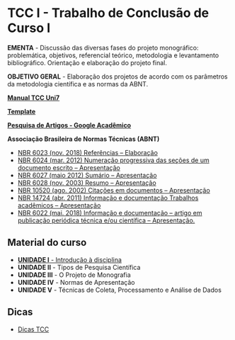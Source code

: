 # TCC I - Trabalho de Conclusão de Curso I

**EMENTA** - Discussão das diversas fases do projeto monográfico: problemática, objetivos, referencial teórico, metodologia e levantamento bibliográfico. Orientação e elaboração do projeto final.

**OBJETIVO GERAL** - Elaboração dos projetos de acordo com os parâmetros da metodologia científica e as normas da ABNT.

[**Manual TCC Uni7**](https://blogdozouza.files.wordpress.com/2024/02/manual_tcc_uni7.pdf)

[**Template**](https://blogdozouza.files.wordpress.com/2024/02/template-1.docx)

[**Pesquisa de Artigos - Google Acadêmico**](https://scholar.google.com/)

**Associação Brasileira de Normas Técnicas (ABNT)**
- [NBR 6023 (nov. 2018) Referências – Elaboração](https://www.ufpe.br/documents/40070/1837975/ABNT+NBR+6023+2018+%281%29.pdf/3021f721-5be8-4e6d-951b-fa354dc490ed)
- [NBR 6024 (mar. 2012) Numeração progressiva das seções de um documento escrito – Apresentação](https://cnm.paginas.ufsc.br/files/2020/02/ABNT-NBR-6024.pdf)
- [NBR 6027 (maio 2012) Sumário – Apresentação](https://cnm.paginas.ufsc.br/files/2020/02/ABNT-NBR-6027.pdf)
- [NBR 6028 (nov. 2003) Resumo – Apresentação](https://www.ufrgs.br/cursopgdr/download/NBR6028.pdf)
- [NBR 10520 (ago. 2002) Citações em documentos – Apresentação](http://www2.uesb.br/biblioteca/wp-content/uploads/2016/05/NBR-10520-CITA%C3%87%C3%95ES.pdf)
- [NBR 14724 (abr. 2011) Informação e documentação Trabalhos acadêmicos – Apresentação](http://site.ufvjm.edu.br/revistamultidisciplinar/files/2011/09/NBR_14724_atualizada_abr_2011.pdf)
- [NBR 6022 (mai. 2018) Informação e documentação – artigo em publicação periódica técnica e/ou científica – Apresentação.](https://blogdozouza.files.wordpress.com/2024/02/norma_da_abnt_6022-_2018.pdf)

## Material do curso
- [**UNIDADE I** - Introdução à disciplina](https://github.com/aasouzaconsult/tcc-I/blob/main/Unidade%201.md)
- **UNIDADE II** - Tipos de Pesquisa Científica
- **UNIDADE III** - O Projeto de Monografia
- **UNIDADE IV** - Normas de Apresentação
- **UNIDADE V** - Técnicas de Coleta, Processamento e Análise de Dados

## Dicas 
- [Dicas TCC](https://www.youtube.com/@tccpratico)
